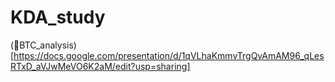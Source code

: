 # KDA_study

(📄BTC_analysis)[https://docs.google.com/presentation/d/1qVLhaKmmvTrgQvAmAM96_qLesRTxD_aVJwMeVO6K2aM/edit?usp=sharing]
